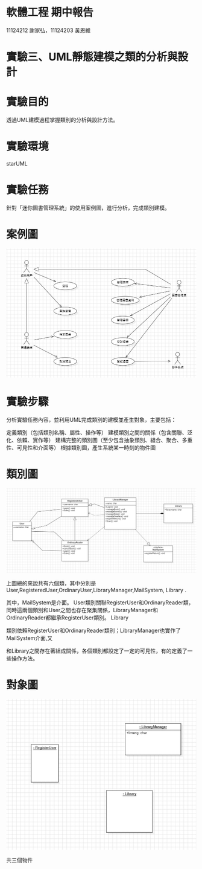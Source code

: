 # 軟體工程 期中報告

11124212 謝家弘，11124203 黃恩維

# 實驗三、UML靜態建模之類的分析與設計

# 實驗目的
透過UML建模過程掌握類別的分析與設計方法。

# 實驗環境
starUML

# 實驗任務
針對「迷你圖書管理系統」的使用案例圖，進行分析，完成類別建模。

# 案例圖
![image](https://github.com/ytgh09050/Software_Engineering/blob/main/image/1.jpg)

# 實驗步驟
分析實驗任務內容，並利用UML完成類別的建模並產生對象，主要包括：

定義類別（包括類別名稱、屬性、操作等）
建模類別之間的關係（包含關聯、泛化、依賴、實作等）
建構完整的類別圖（至少包含抽象類別、組合、聚合、多重性、可見性和介面等）
根據類別圖，產生系統某一時刻的物件圖

# 類別圖
![image](https://github.com/ytgh09050/Software_Engineering/blob/main/image/2.jpg)

上圖總的來說共有六個類，其中分別是User,RegisteredUser,OrdinaryUser,LibraryManager,MailSystem, Library .

其中，MailSystem是介面。 User類別關聯RegisterUser和OrdinaryReader類，同時這兩個類別和User之間也存在聚集關係，LibraryManager和OrdinaryReader都繼承RegisterUser類別。 Library

類別依賴RegisterUser和OrdinaryReader類別；LibraryManager也實作了MailSystem介面,又

和Library之間存在著組成關係，各個類別都設定了一定的可見性，有的定義了一些操作方法。

# 對象圖
![image](https://github.com/ytgh09050/Software_Engineering/blob/main/image/3.jpg)

共三個物件
